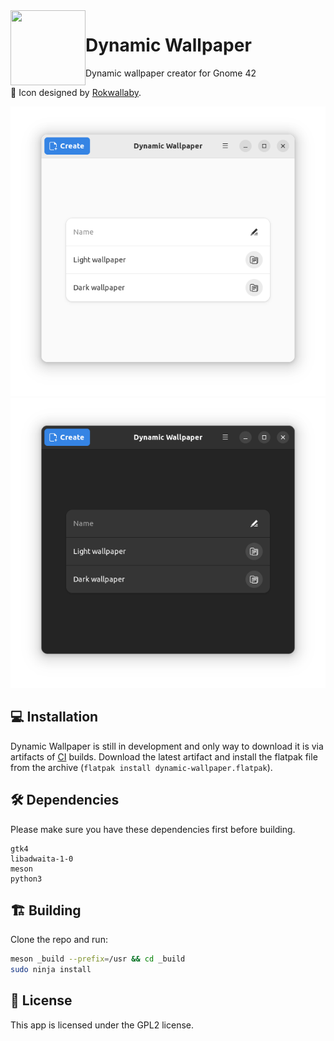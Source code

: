 <img align="left" style="vertical-align: middle" width="120" height="120" src="data/icons/hicolor/scalable/apps/me.dusansimic.DynamicWallpaper.svg">

# Dynamic Wallpaper

Dynamic wallpaper creator for Gnome 42

🎨 Icon designed by [Rokwallaby](https://github.com/Rokwallaby).

![Light screenshot](data/screenshots/main.png#gh-light-mode-only)
![Dark screenshot](data/screenshots/main-dark.png#gh-dark-mode-only)

## 💻 Installation

Dynamic Wallpaper is still in development and only way to download it is via
artifacts of [CI](https://github.com/dusansimic/dynamic-wallpaper/actions)
builds. Download the latest artifact and install the flatpak file from the
archive (`flatpak install dynamic-wallpaper.flatpak`).

## 🛠️ Dependencies

Please make sure you have these dependencies first before building.

```
gtk4
libadwaita-1-0
meson
python3
```

## 🏗️ Building

Clone the repo and run:

```bash
meson _build --prefix=/usr && cd _build
sudo ninja install
```

## 📜 License

This app is licensed under the GPL2 license.

